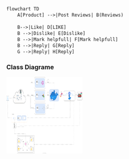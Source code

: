     
```mermaid
flowchart TD
    A[Product] -->|Post Reviews| B(Reviews)
    
    B-->|Like| D[LIKE]
    B -->|Dislike| E[Dislike]
    B -->|Mark helpfull| F[Mark helpfull]
    B -->|Reply| G[Reply]
    G -->|Reply| H[Reply]
```
### Class Diagrame

<img src="Design-Overview.svg" alt="Alt Text" width="200" height="200" />


